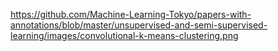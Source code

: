 
https://github.com/Machine-Learning-Tokyo/papers-with-annotations/blob/master/unsupervised-and-semi-supervised-learning/images/convolutional-k-means-clustering.png
